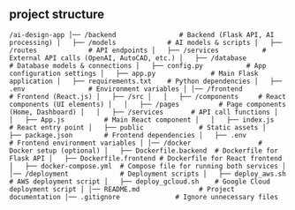 ## project structure

``
/ai-design-app
│── /backend                # Backend (Flask API, AI processing)
│   ├── /models             # AI models & scripts
│   ├── /routes             # API endpoints
│   ├── /services           # External API calls (OpenAI, AutoCAD, etc.)
│   ├── /database           # Database models & connections
│   ├── config.py           # App configuration settings
│   ├── app.py              # Main Flask application
│   ├── requirements.txt    # Python dependencies
│   ├── .env                # Environment variables
│
│── /frontend               # Frontend (React.js)
│   ├── /src
│   │   ├── /components     # React components (UI elements)
│   │   ├── /pages          # Page components (Home, Dashboard)
│   │   ├── /services       # API call functions
│   │   ├── App.js          # Main React component
│   │   ├── index.js        # React entry point
│   ├── public              # Static assets
│   ├── package.json        # Frontend dependencies
│   ├── .env                # Frontend environment variables
│
│── /docker                 # Docker setup (optional)
│   ├── Dockerfile.backend  # Dockerfile for Flask API
│   ├── Dockerfile.frontend # Dockerfile for React frontend
│   ├── docker-compose.yml  # Compose file for running both services
│
│── /deployment             # Deployment scripts
│   ├── deploy_aws.sh       # AWS deployment script
│   ├── deploy_gcloud.sh    # Google Cloud deployment script
│
│── README.md               # Project documentation
│── .gitignore              # Ignore unnecessary files
``